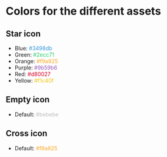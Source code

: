 # Colors for the different assets

## Star icon

- Blue: <span style="color:#3498db">#3498db</span>
- Green: <span style="color:#2ecc71">#2ecc71</span>
- Orange: <span style="color:#f9a825">#f9a825</span>
- Purple: <span style="color:#9b59b6">#9b59b6</span>
- Red: <span style="color:#d80027">#d80027</span>
- Yellow: <span style="color:#f1c40f">#f1c40f</span>

## Empty icon

- Default: <span style="color:#bebebe">#bebebe</span>

## Cross icon

- Default: <span style="color:#f9a825">#f9a825</span>
